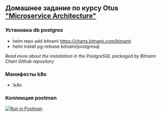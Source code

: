## Домашнее задание по курсу Otus ["Microservice Architecture"](https://otus.ru/lessons/microservice-architecture/?int_source=courses_catalog&int_term=programming)

### Установка db postgres
- helm repo add bitnami https://charts.bitnami.com/bitnami
- helm install pg-release bitnami/postgresql

*Read more about the installation in the PostgreSQL packaged by Bitnami Chart Github repository*

### Манифесты k8s
- \k8s

### Коллекция postman
[![Run in Postman](https://run.pstmn.io/button.svg)](https://app.getpostman.com/run-collection/8684620-ba32462f-a795-4ba2-b9bd-8cbc4e8a3d00?action=collection%2Ffork&collection-url=entityId%3D8684620-ba32462f-a795-4ba2-b9bd-8cbc4e8a3d00%26entityType%3Dcollection%26workspaceId%3D1c9635ea-c5e7-4ae3-ab6d-7fe223a5b93c)
